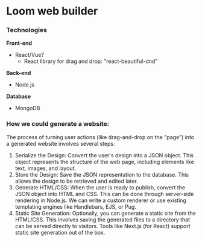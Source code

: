 # Loom web builder

### Technologies

**Front-end**
- React/Vue?
  - React library for drag and drop: "react-beautiful-dnd"

**Back-end**
- Node.js

**Database**
- MongoDB

### How we could generate a website:
The process of turning user actions (like drag-and-drop on the "page") into a generated website involves several steps:

1. Serialize the Design: Convert the user's design into a JSON object. This object represents the structure of the web page, including elements like text, images, and layout.
2. Store the Design: Save the JSON representation to the database. This allows the design to be retrieved and edited later.
3. Generate HTML/CSS: When the user is ready to publish, convert the JSON object into HTML and CSS. This can be done through server-side rendering in Node.js. We can write a custom renderer or use existing templating engines like Handlebars, EJS, or Pug.
4. Static Site Generation: Optionally, you can generate a static site from the HTML/CSS. This involves saving the generated files to a directory that can be served directly to visitors. Tools like Next.js (for React) support static site generation out of the box.
